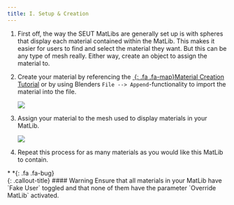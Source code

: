 ```yaml
---
title: I. Setup & Creation
---
```

1. First off, the way the SEUT MatLibs are generally set up is with spheres that display each material contained within the MatLib. This makes it easier for users to find and select the material they want. But this can be any type of mesh really. Either way, create an object to assign the material to.

2. Create your material by referencing the [*&nbsp;*{: .fa .fa-map}Material Creation Tutorial](/modding-reference/tutorials/tools/3d-modelling/seut/create-material) or by using Blenders `File --> Append`-functionality to import the material into the file.

    ![](/modding-reference/assets/images/tutorials/seut/create-matlib_append.png)

3. Assign your material to the mesh used to display materials in your MatLib.

    ![](/modding-reference/assets/images/tutorials/seut/create-matlib_assign.png)

4. Repeat this process for as many materials as you would like this MatLib to contain.

<div class="callout-block callout-warning"><div class="icon-holder">*&nbsp;*{: .fa .fa-bug}
</div><div class="content">
{: .callout-title}
#### Warning
Ensure that all materials in your MatLib have `Fake User` toggled and that none of them have the parameter `Override MatLib` activated.
</div></div>